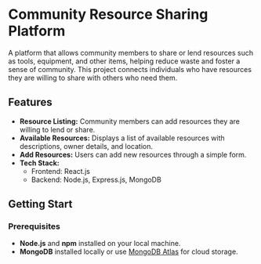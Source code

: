 # Community Resource Sharing Platform

A platform that allows community members to share or lend resources such as tools, equipment, and other items, helping reduce waste and foster a sense of community. This project connects individuals who have resources they are willing to share with others who need them.

## Features
- **Resource Listing:** Community members can add resources they are willing to lend or share.
- **Available Resources:** Displays a list of available resources with descriptions, owner details, and location.
- **Add Resources:** Users can add new resources through a simple form.
- **Tech Stack:** 
  - Frontend: React.js
  - Backend: Node.js, Express.js, MongoDB

## Getting Start

### Prerequisites
- **Node.js** and **npm** installed on your local machine.
- **MongoDB** installed locally or use [MongoDB Atlas](https://www.mongodb.com/cloud/atlas) for cloud storage.
